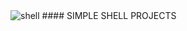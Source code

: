 <img src="https://media.tenor.com/D6Ty69OAGyQAAAAd/computer-terminal.gif" alt="shell">
#### SIMPLE SHELL PROJECTS
